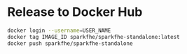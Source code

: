 # Release to Docker Hub

```bash
docker login --username=USER_NAME
docker tag IMAGE_ID sparkfhe/sparkfhe-standalone:latest
docker push sparkfhe/sparkfhe-standalone
```